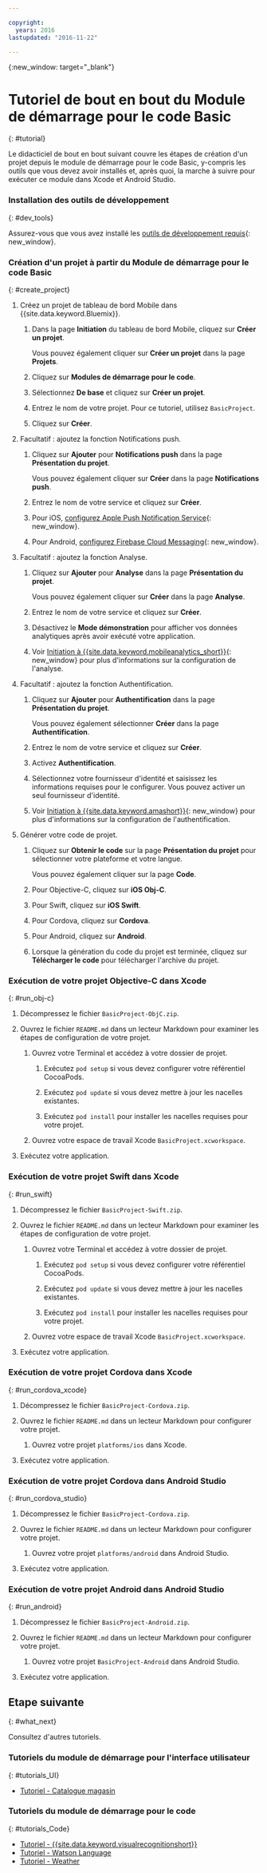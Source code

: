 ```yaml
---

copyright:
  years: 2016
lastupdated: "2016-11-22"

---
```

{:new_window: target="_blank"}

# Tutoriel de bout en bout du Module de démarrage pour le code Basic
{: #tutorial}

Le didacticiel de bout en bout suivant couvre les étapes de création d'un projet depuis le module de démarrage pour le code Basic, y-compris les outils que
vous devez avoir installés et, après quoi, la marche à suivre pour exécuter ce module dans Xcode et Android Studio.


### Installation des outils de développement
{: #dev_tools}

Assurez-vous que vous avez installé les [outils de développement requis](get_code.html#prereq-dev-tools){: new_window}.


### Création d'un projet à partir du Module de démarrage pour le code Basic
{: #create_project}

1. Créez un projet de tableau de bord Mobile dans {{site.data.keyword.Bluemix}}.

   1. Dans la page **Initiation** du tableau de bord Mobile, cliquez sur **Créer un projet**.

      Vous pouvez également cliquer sur **Créer un projet** dans la page **Projets**.

   2. Cliquez sur **Modules de démarrage pour le code**.

   3. Sélectionnez **De base** et cliquez sur **Créer un projet**.

   4. Entrez le nom de votre projet. Pour ce tutoriel, utilisez `BasicProject`.
   
   5. Cliquez sur **Créer**.

2. Facultatif : ajoutez la fonction Notifications push.

   1. Cliquez sur **Ajouter** pour **Notifications push** dans la page **Présentation du projet**.

      Vous pouvez également cliquer sur **Créer** dans la page **Notifications push**.

   2. Entrez le nom de votre service et cliquez sur **Créer**.

   3. Pour iOS, [configurez Apple Push Notification Service](/docs/services/mobilepush/t_push_provider_ios.html){: new_window}.

   4. Pour Android, [configurez Firebase Cloud Messaging](/docs/services/mobilepush/t_push_provider_android.html){: new_window}.
   
3. Facultatif : ajoutez la fonction Analyse.

   1. Cliquez sur **Ajouter** pour **Analyse** dans la page **Présentation du projet**.

      Vous pouvez également cliquer sur **Créer** dans la page **Analyse**.

   2. Entrez le nom de votre service et cliquez sur **Créer**.
   
   3. Désactivez le **Mode démonstration** pour afficher vos données analytiques après avoir exécuté votre application.
   
   4. Voir [Initiation à {{site.data.keyword.mobileanalytics_short}}](/docs/services/mobileanalytics/index.html){: new_window} pour plus d'informations sur la configuration de l'analyse.
  
4. Facultatif : ajoutez la fonction Authentification.

   1. Cliquez sur **Ajouter** pour **Authentification** dans la page **Présentation du projet**.

      Vous pouvez également sélectionner **Créer** dans la page **Authentification**.

   2. Entrez le nom de votre service et cliquez sur
**Créer**.
   
   3. Activez **Authentification**.
   
   4. Sélectionnez votre fournisseur d'identité et saisissez les informations requises pour le configurer. Vous pouvez activer un seul fournisseur d'identité.

   5. Voir [Initiation à {{site.data.keyword.amashort}}](/docs/services/mobileaccess/index.html){: new_window} pour plus d'informations sur la configuration de l'authentification.

5. Générer votre code de projet.

   1. Cliquez sur **Obtenir le code** sur la page **Présentation du projet** pour sélectionner votre plateforme et votre langue.
   
      Vous pouvez également cliquer sur la page **Code**.
      
   2. Pour Objective-C, cliquez sur **iOS Obj-C**.

   3. Pour Swift, cliquez sur **iOS Swift**.
   
   4. Pour Cordova, cliquez sur **Cordova**.

   5. Pour Android, cliquez sur **Android**.
   
   6. Lorsque la génération du code du projet est terminée, cliquez sur **Télécharger le code** pour télécharger l'archive du projet.


### Exécution de votre projet Objective-C dans Xcode
{: #run_obj-c}

1. Décompressez le fichier `BasicProject-ObjC.zip`.

2. Ouvrez le fichier `README.md` dans un lecteur Markdown pour examiner les étapes de configuration de votre projet.

   1. Ouvrez votre Terminal et accédez à votre dossier de projet.
   
      1. Exécutez `pod setup` si vous devez configurer votre référentiel CocoaPods.
      
      2. Exécutez `pod update`  si vous devez mettre à jour les nacelles existantes.
      
      3. Exécutez `pod install` pour installer les nacelles requises pour votre projet.
      
   2. Ouvrez votre espace de travail Xcode `BasicProject.xcworkspace`.
      
3. Exécutez votre application.


### Exécution de votre projet Swift dans Xcode
{: #run_swift}

1. Décompressez le fichier `BasicProject-Swift.zip`.

2. Ouvrez le fichier `README.md` dans un lecteur Markdown pour examiner les étapes de configuration de votre projet.

   1. Ouvrez votre Terminal et accédez à votre dossier de projet.
   
      1. Exécutez `pod setup` si vous devez configurer votre référentiel CocoaPods.
      
      2. Exécutez `pod update`  si vous devez mettre à jour les nacelles existantes.
      
      3. Exécutez `pod install` pour installer les nacelles requises pour votre projet.
      
   3. Ouvrez votre espace de travail Xcode `BasicProject.xcworkspace`.
      
3. Exécutez votre application.


### Exécution de votre projet Cordova dans Xcode
{: #run_cordova_xcode}

1. Décompressez le fichier `BasicProject-Cordova.zip`.

2. Ouvrez le fichier `README.md` dans un lecteur Markdown pour configurer votre projet.

   1. Ouvrez votre projet `platforms/ios` dans Xcode.
      
3. Exécutez votre application.


### Exécution de votre projet Cordova dans Android Studio
{: #run_cordova_studio}

1. Décompressez le fichier `BasicProject-Cordova.zip`.

2. Ouvrez le fichier `README.md` dans un lecteur Markdown pour configurer votre projet.

   1. Ouvrez votre projet `platforms/android` dans Android Studio.
      
3. Exécutez votre application.


### Exécution de votre projet Android dans Android Studio
{: #run_android}

1. Décompressez le fichier `BasicProject-Android.zip`.

2. Ouvrez le fichier `README.md` dans un lecteur Markdown pour configurer votre projet.

   1. Ouvrez votre projet `BasicProject-Android` dans Android Studio.
      
3. Exécutez votre application.


## Etape suivante
{: #what_next}

Consultez d'autres tutoriels.


### Tutoriels du module de démarrage pour l'interface utilisateur
{: #tutorials_UI}

* [Tutoriel - Catalogue magasin](tutorial_store_catalog.html)


### Tutoriels du module de démarrage pour le code
{: #tutorials_Code}

* [Tutoriel - {{site.data.keyword.visualrecognitionshort}}](tutorial_visual_recognition.html)
* [Tutoriel - Watson Language](tutorial_watson_language.html)
* [Tutoriel - Weather](tutorial_weather.html)
